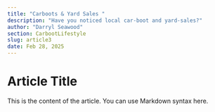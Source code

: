 ```yaml
---
title: "Carboots & Yard Sales "
description: "Have you noticed local car-boot and yard-sales?"
author: "Darryl Seawood"
section: CarbootLifestyle
slug: article3
date: Feb 28, 2025
---
```


# Article Title

This is the content of the article. You can use Markdown syntax here.